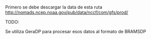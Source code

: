 Primero se debe descargar la data de esta ruta
http://nomads.ncep.noaa.gov/pub/data/nccf/com/gfs/prod/

TODO:

Se utiliza GeraDP para procesar esos datos al formato de BRAMSDP